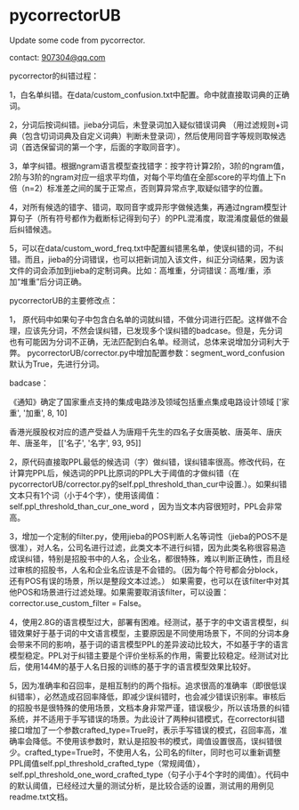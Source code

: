 # pycorrectorUB
Update some code from pycorrector.

contact: 907304@qq.com


pycorrector的纠错过程：

1，白名单纠错。在data/custom_confusion.txt中配置。命中就直接取词典的正确词。

2，分词后按词纠错。jieba分词后，未登录词加入疑似错误词典   （用过滤规则+词典（包含切词词典及自定义词典）判断未登录词），然后使用同音字等规则取候选词（首选保留词的第一个字，后面的字取同音字）。

3，单字纠错。根据ngram语言模型查找错字：按字符计算2阶，3阶的ngram值，2阶与3阶的ngram对应一组求平均值，对每个平均值在全部score的平均值上下n倍（n=2）标准差之间的属于正常点，否则算异常点字,取疑似错字的位置。

4，对所有候选的错字、错词，取同音字或异形字做候选集，再通过ngram模型计算句子（所有符号都作为截断标记得到句子）的PPL混淆度，取混淆度最低的做最后纠错候选。

5，可以在data/custom_word_freq.txt中配置纠错黑名单，使误纠错的词，不纠错。而且，jieba的分词错误，也可以把新词加入该文件，纠正分词结果，因为该文件的词会添加到jieba的定制词典。比如：高堆重，分词错误：高堆/重，添加“堆重”后分词正确。



pycorrectorUB的主要修改点：

1， 原代码中如果句子中包含白名单的词就纠错，不做分词进行匹配。这样做不合理，应该先分词，不然会误纠错，已发现多个误纠错的badcase。但是，先分词也有可能因为分词不正确，无法匹配到白名单。经测试，总体来说增加分词利大于弊。
pycorrectorUB/corrector.py中增加配置参数：segment_word_confusion 默认为True，先进行分词。

badcase：

《通知》确定了国家重点支持的集成电路涉及领域包括重点集成电路设计领域
['家重', '加重', 8, 10]

香港光膜股权对应的遗产受益人为唐翔千先生的四名子女唐英敏、唐英年、唐庆年、唐圣年，
[['名子', '名字', 93, 95]]

2，原代码直接取PPL最低的候选词（字）做纠错，误纠错率很高。修改代码，在计算完PPL后，候选词的PPL比原词的PPL大于阈值的才做纠错（在pycorrectorUB/corrector.py的self.ppl_threshold_than_cur中设置.）。如果纠错文本只有1个词（小于4个字），使用该阈值：self.ppl_threshold_than_cur_one_word ，因为当文本内容很短时，PPL会非常高。 


3，增加一个定制的filter.py，使用jieba的POS判断人名等词性（jieba的POS不是很准），对人名，公司名进行过滤，此类文本不进行纠错，因为此类名称很容易造成误纠错，特别是招股书中的人名，企业名，都很特殊，难以判断正确性，而且经过审核的招股书，人名和企业名应该是不会错的。（因为每个符号都会分block，还有POS有误的场景，所以是整段文本过滤。）
如果需要，也可以在该filter中对其他POS和场景进行过滤处理。如果需要取消该filter，可以设置：corrector.use_custom_filter = False。


4，使用2.8G的语言模型过大，部署有困难。经测试，基于字的中文语言模型，纠错效果好于基于词的中文语言模型，主要原因是不同使用场景下，不同的分词本身会带来不同的影响，基于词的语言模型PPL的差异波动比较大，不如基于字的语言模型稳定。PPL对于纠错主要是个评价坐标系的作用，需要比较稳定。经测试对比后，使用144M的基于人名日报的训练的基于字的语言模型效果比较好。


5，因为准确率和召回率，是相互制约的两个指标。追求很高的准确率（即很低误纠错率），必然造成召回率降低，即减少误纠错时，也会减少错误识别率。审核后的招股书是很特殊的使用场景，文档本身非常严谨，错误极少，所以该场景的纠错系统，并不适用于手写错误的场景。为此设计了两种纠错模式，在corrector纠错接口增加了一个参数crafted_type=True时，表示手写错误的模式，召回率高，准确率会降低。不使用该参数时，默认是招股书的模式，阈值设置很高，误纠错很少。crafted_type=True时，不使用人名，公司名的filter，同时也可以重新调整PPL阈值self.ppl_threshold_crafted_type（常规阈值），self.ppl_threshold_one_word_crafted_type（句子小于4个字时的阈值）。代码中的默认阈值，已经经过大量的测试分析，是比较合适的设置，测试用的用例见readme.txt文档。
